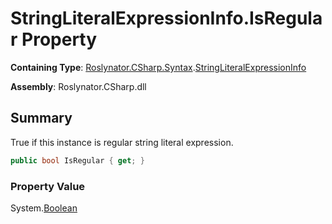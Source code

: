 # StringLiteralExpressionInfo\.IsRegular Property

**Containing Type**: [Roslynator.CSharp.Syntax](../../README.md)\.[StringLiteralExpressionInfo](../README.md)

**Assembly**: Roslynator\.CSharp\.dll

## Summary

True if this instance is regular string literal expression\.

```csharp
public bool IsRegular { get; }
```

### Property Value

System\.[Boolean](https://docs.microsoft.com/en-us/dotnet/api/system.boolean)

